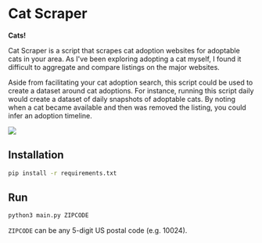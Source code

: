 # Cat Scraper
**Cats!**

Cat Scraper is a script that scrapes cat adoption websites for adoptable cats in your area. As I've been exploring adopting a cat myself, I found it difficult to aggregate and compare listings on the major websites.

Aside from facilitating your cat adoption search, this script could be used to create a dataset around cat adoptions. For instance, running this script daily would create a dataset of daily snapshots of adoptable cats. By noting when a cat became available and then was removed the listing, you could infer an adoption timeline.


![](https://media.giphy.com/media/3oriO0OEd9QIDdllqo/giphy.gif)


## Installation
```sh
pip install -r requirements.txt
```

## Run
```sh
python3 main.py ZIPCODE
```
`ZIPCODE` can be any 5-digit US postal code (e.g. 10024).
